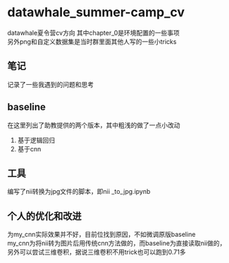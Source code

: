 # datawhale_summer-camp_cv
datawhale夏令营cv方向
其中chapter_0是环境配置的一些事项  
另外png和自定义数据集是当时群里面其他人写的一些小tricks
## 笔记
记录了一些我遇到的问题和思考
## baseline
在这里列出了助教提供的两个版本，其中粗浅的做了一点小改动
1. 基于逻辑回归
2. 基于cnn
## 工具
编写了nii转换为jpg文件的脚本，即nii _to_jpg.ipynb
## 个人的优化和改进
为my_cnn实际效果并不好，目前位找到原因，不如微调原版baseline  
my_cnn为将nii转为图片后用传统cnn方法做的，而baseline为直接读取nii做的，另外可以尝试三维卷积，据说三维卷积不用trick也可以跑到0.71多
